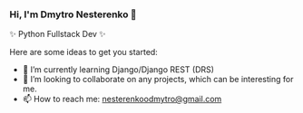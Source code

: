 ### Hi, I'm Dmytro Nesterenko 👋

✨ Python Fullstack Dev ✨ 

Here are some ideas to get you started:

- 🌱 I’m currently learning Django/Django REST (DRS)
- 👯 I’m looking to collaborate on any projects, which can be interesting for me.
- 📫 How to reach me: nesterenkoodmytro@gmail.com 
